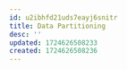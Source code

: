 ```yaml
---
id: u2ibhfd21uds7eayj6snitr
title: Data Partitioning
desc: ''
updated: 1724626508233
created: 1724626508236
---
```


